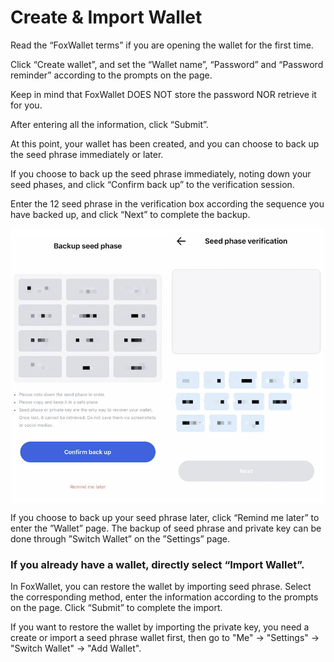 # Create & Import Wallet

Read the “FoxWallet terms” if you are opening the wallet for the first time. 

Click “Create wallet”, and set the “Wallet name”, “Password” and “Password reminder” according to the prompts on the page. 

Keep in mind that FoxWallet DOES NOT store the password NOR retrieve it for you. 

After entering all the information, click “Submit”.

At this point, your wallet has been created, and you can choose to back up the seed phrase immediately or later.

If you choose to back up the seed phrase immediately, noting down your seed phases, and click “Confirm back up” to the verification session. 

Enter the 12 seed phrase in the verification box according the sequence you have backed up, and click “Next” to complete the backup.

![](../img/backup-seed.webp)

If you choose to back up your seed phrase later, click “Remind me later” to enter the ”Wallet” page. The backup of seed phrase and private key can be done through ”Switch Wallet” on the ”Settings” page.

### If you already have a wallet, directly select “Import Wallet”.

In FoxWallet, you can restore the wallet by importing seed phrase. Select the corresponding method, enter the information according to the prompts on the page. Click “Submit” to complete the import.

If you want to restore the wallet by importing the private key, you need a create or import a seed phrase wallet first, then go to "Me" -> "Settings" -> "Switch Wallet" -> "Add Wallet".
